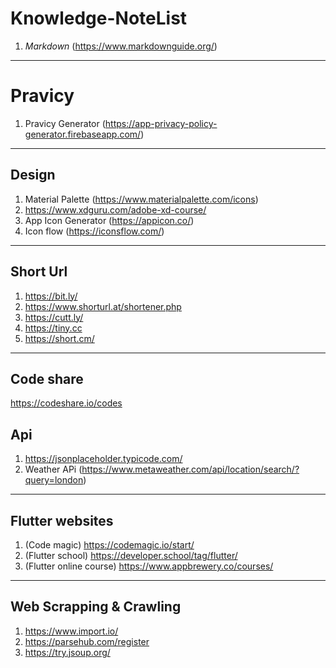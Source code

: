 # Knowledge-NoteList

1. *Markdown*  (https://www.markdownguide.org/)
-------

# Pravicy
1. Pravicy Generator (https://app-privacy-policy-generator.firebaseapp.com/)

---
##  **Design** 
1. Material Palette (https://www.materialpalette.com/icons)
2. https://www.xdguru.com/adobe-xd-course/
3. App Icon Generator (https://appicon.co/)
4. Icon flow (https://iconsflow.com/)
---

## Short Url 
1. https://bit.ly/
2. https://www.shorturl.at/shortener.php
3. https://cutt.ly/
4. https://tiny.cc
5. https://short.cm/

---
## Code share
https://codeshare.io/codes

## Api
1. https://jsonplaceholder.typicode.com/
2. Weather APi (https://www.metaweather.com/api/location/search/?query=london)
----

## Flutter websites
1. (Code magic) https://codemagic.io/start/
2. (Flutter school) https://developer.school/tag/flutter/ 
3. (Flutter online course) https://www.appbrewery.co/courses/
-------

## Web Scrapping & Crawling
1. https://www.import.io/
2. https://parsehub.com/register
3. https://try.jsoup.org/
